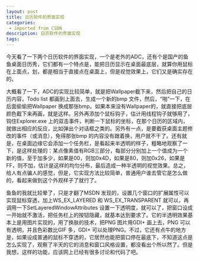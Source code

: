 ```yaml
---
layout: post
title: 日历软件的界面实现
categories: 
 - imported from CSDN
description: 日历软件的界面实现
tags: 
---
```


今天看了一下两个日历软件的界面实现，一个是老外的ADC，还有个是国产的鱼鱼桌面日历秀，它们都有一个特点是，能把日历显示在桌面最底层，就算你用鼠标在上面点，划，都是相当于直接点在桌面上，但是视觉效果上，它们又是确实存在的。

大概看了一下，ADC的实现比较简单，就是把Wallpaper截下来，然后把自己的日历内容，Todo list 都画到上面去，生成一个新的bmp 文件，然后，“啪”一下，在后面偷偷把Wallpaper 换成那张bmp。如果本来没有Wallpaper的，就直接把底层颜色截下来再画，就是这样。另外再添加个鼠标钩子，估计用线程钩子就够用了，钩住Explorer.exe 上的双击事件，判断一下鼠标的坐标，在那个日历的区域内，就做出相应的反应，比如弹出个对话框之类的。另外有一点，是要截获桌面主题修改的事件（或消息），免得那张bmp 的内容没有跟着换，用户就不干了。还有就是，在桌面边缘它会添加一个任务栏，是看起来半透明的样子，粗略地观察了一下，是这样处理的：某点像素值有RGB三部分，每部分分别加上一个值成为一个新的值，至于加多少，如果是00，则加0x4D，如果是80，则加0x26，如果是FF，则不加，估计是这样的均匀分布，最后造成一种半透明的视觉效果。总之，给人有点骗人的感觉，但是，它实现方法比较简单，普通用户谁去管它是怎么做的，看起来做到这个外观样子了就行了。

鱼鱼的我就比较晕了，只是才翻了MSDN 发现的，设置几个窗口的扩展属性可以实现鼠标穿透，加上WS\_EX\_LAYERED 和 WS\_EX\_TRANSPARENT 就可以，再调用一下SetLayeredWindowAttributes 设置一下透明度，就可以了，把窗口设成一开始就不激活，把任务栏上的按钮隐藏，就基本达到要求了。它的半透明效果基本上是用图片实现的，用了换肤的技术，把PNG 图片用GDI+ 画上去，PNG 可以有透明，并且色彩数比GIF 多，GDI+ 可以处理PNG。不过，它还有点牛的地方是，如果设成普通的鼠标不穿透的，它居然也能把窗口停在最底下，不知道这点是怎么实现了，观察了半天的它的消息和窗口风格设置，都没看出个所以然了。但是我想，这样的功能，应该网上已经有很多讨论和代码了吧。
